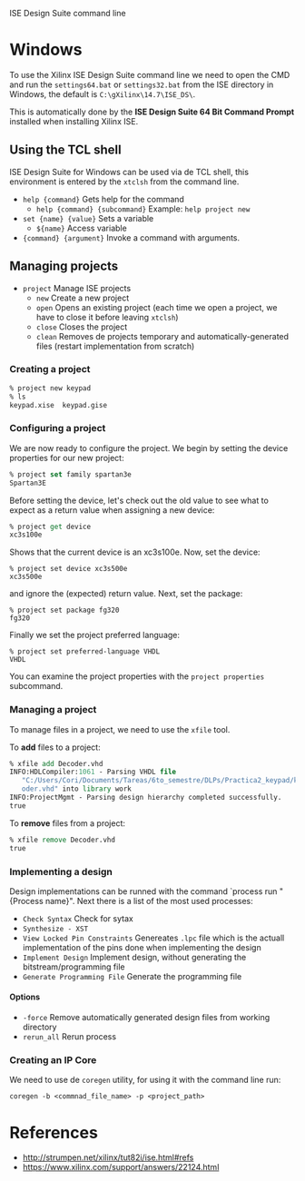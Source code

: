 ISE Design Suite command line

# Windows
To use the Xilinx ISE Design Suite command line we need to open the CMD and run the `settings64.bat` or `settings32.bat` from the ISE directory in Windows, the default is `C:\gXilinx\14.7\ISE_DS\`.

This is automatically done by the **ISE Design Suite 64 Bit Command Prompt** installed when installing Xilinx ISE.

## Using the TCL shell
ISE Design Suite for Windows can be used via de TCL shell, this environment is entered by the `xtclsh` from the command line.

* `help {command}` Gets help for the command
	* `help {command} {subcommand}` Example: `help project new`
* `set {name} {value}` Sets a variable
	* `${name}` Access variable
* `{command} {argument}` Invoke a command with arguments.
	
	
## Managing projects
* `project` Manage ISE projects
	* `new` Create a new project
	* `open` Opens an existing project (each time we open a project, we have to close it before leaving `xtclsh`)
	* `close` Closes the project
	* `clean` Removes de projects temporary and automatically-generated files (restart implementation from scratch)

### Creating a project 
```tcl
% project new keypad
% ls
keypad.xise  keypad.gise
```

### Configuring a project
We are now ready to configure the project.  We begin by setting the device properties for our new project:

```tcl
% project set family spartan3e
Spartan3E
```

Before setting the device, let's check out the old value to see what to expect as a return value when assigning a new device:

```tcl
% project get device
xc3s100e
```

Shows that the current device is an xc3s100e.  Now, set the device:

```
% project set device xc3s500e
xc3s500e
```

and ignore the (expected) return value.  Next, set the package:

```
% project set package fg320
fg320
```

Finally we set the project preferred language:

```
% project set preferred-language VHDL
VHDL
```

You can examine the project properties with the `project properties` subcommand.

### Managing a project

To manage files in a project, we need to use the `xfile` tool.

To **add** files to a project:
```tcl
% xfile add Decoder.vhd
INFO:HDLCompiler:1061 - Parsing VHDL file
   "C:/Users/Cori/Documents/Tareas/6to_semestre/DLPs/Practica2_keypad/keypad/Dec
   oder.vhd" into library work
INFO:ProjectMgmt - Parsing design hierarchy completed successfully.
true
```

To **remove** files from a project:
```tcl
% xfile remove Decoder.vhd
true
```

### Implementing a design
Design implementations can be runned with the command `process run "{Process name}". Next there is a list of the most used processes:
* `Check Syntax` Check for sytax
* `Synthesize - XST` 
* `View Locked Pin Constraints` Genereates `.lpc` file which is the actuall implementation of the pins done when implementing the design
* `Implement Design` Implement design, without generating the bitstream/programming file
* `Generate Programming File` Generate the programming file
#### Options
* `-force` Remove automatically generated design files from working directory
* `rerun_all` Rerun process
### Creating an IP Core
We need to use de `coregen` utility, for using it with the command line run:
```
coregen -b <commnad_file_name> -p <project_path>
```
# References
* http://strumpen.net/xilinx/tut82i/ise.html#refs
* https://www.xilinx.com/support/answers/22124.html
